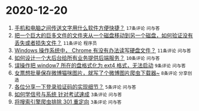 # 2020-12-20

1. [手机和电脑之间传送文字用什么软件方便快捷？](https://www.v2ex.com/t/737164) ``17条评论`` ``问与答``
1. [把一个巨大的巨多文件的文件夹从一个磁盘移动到另一个磁盘，如何验证没有丢失或者损失文件？](https://www.v2ex.com/t/737154) ``11条评论`` ``程序员``
1. [Windows 操作系统中， Chrome 有没有办法读写硬盘文件？](https://www.v2ex.com/t/737149) ``11条评论`` ``问与答``
1. [如何设计一个大后台给所有业务提供后端服务？](https://www.v2ex.com/t/737157) ``10条评论`` ``问与答``
1. [误操作把 window7 所在的盘格式化为 ext4 格式，无法启动](https://www.v2ex.com/t/737152) ``9条评论`` ``问与答``
1. [女票想批量保存微博猫咪图片，就写了个微博图片爬虫下载器~](https://www.v2ex.com/t/737159) ``8条评论`` ``分享创造``
1. [各位分享一下登录验证码的实现细节？](https://www.v2ex.com/t/737153) ``5条评论`` ``问与答``
1. [如何学信号与系统 针对考试速成](https://www.v2ex.com/t/737162) ``3条评论`` ``问与答``
1. [将搜索引擎爬虫排除 301 重定向](https://www.v2ex.com/t/737150) ``3条评论`` ``问与答``
